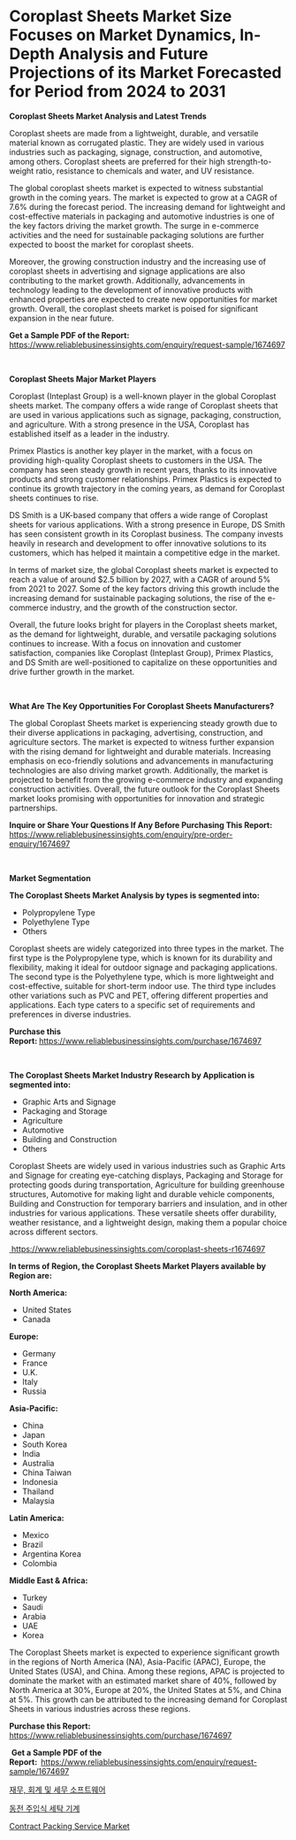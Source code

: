 <p><h1>Coroplast Sheets Market Size Focuses on Market Dynamics, In-Depth Analysis and Future Projections of its Market Forecasted for Period from 2024 to 2031</h1></p><p><strong>Coroplast Sheets Market Analysis and Latest Trends</strong></p>
<p><p>Coroplast sheets are made from a lightweight, durable, and versatile material known as corrugated plastic. They are widely used in various industries such as packaging, signage, construction, and automotive, among others. Coroplast sheets are preferred for their high strength-to-weight ratio, resistance to chemicals and water, and UV resistance.</p><p>The global coroplast sheets market is expected to witness substantial growth in the coming years. The market is expected to grow at a CAGR of 7.6% during the forecast period. The increasing demand for lightweight and cost-effective materials in packaging and automotive industries is one of the key factors driving the market growth. The surge in e-commerce activities and the need for sustainable packaging solutions are further expected to boost the market for coroplast sheets.</p><p>Moreover, the growing construction industry and the increasing use of coroplast sheets in advertising and signage applications are also contributing to the market growth. Additionally, advancements in technology leading to the development of innovative products with enhanced properties are expected to create new opportunities for market growth. Overall, the coroplast sheets market is poised for significant expansion in the near future.</p></p>
<p><strong>Get a Sample PDF of the Report:&nbsp;</strong> <a href="https://www.reliablebusinessinsights.com/enquiry/request-sample/1674697">https://www.reliablebusinessinsights.com/enquiry/request-sample/1674697</a></p>
<p>&nbsp;</p>
<p><strong>Coroplast Sheets Major Market Players</strong></p>
<p><p>Coroplast (Inteplast Group) is a well-known player in the global Coroplast sheets market. The company offers a wide range of Coroplast sheets that are used in various applications such as signage, packaging, construction, and agriculture. With a strong presence in the USA, Coroplast has established itself as a leader in the industry.</p><p>Primex Plastics is another key player in the market, with a focus on providing high-quality Coroplast sheets to customers in the USA. The company has seen steady growth in recent years, thanks to its innovative products and strong customer relationships. Primex Plastics is expected to continue its growth trajectory in the coming years, as demand for Coroplast sheets continues to rise.</p><p>DS Smith is a UK-based company that offers a wide range of Coroplast sheets for various applications. With a strong presence in Europe, DS Smith has seen consistent growth in its Coroplast business. The company invests heavily in research and development to offer innovative solutions to its customers, which has helped it maintain a competitive edge in the market.</p><p>In terms of market size, the global Coroplast sheets market is expected to reach a value of around $2.5 billion by 2027, with a CAGR of around 5% from 2021 to 2027. Some of the key factors driving this growth include the increasing demand for sustainable packaging solutions, the rise of the e-commerce industry, and the growth of the construction sector.</p><p>Overall, the future looks bright for players in the Coroplast sheets market, as the demand for lightweight, durable, and versatile packaging solutions continues to increase. With a focus on innovation and customer satisfaction, companies like Coroplast (Inteplast Group), Primex Plastics, and DS Smith are well-positioned to capitalize on these opportunities and drive further growth in the market.</p></p>
<p>&nbsp;</p>
<p><strong>What Are The Key Opportunities For Coroplast Sheets Manufacturers?</strong></p>
<p><p>The global Coroplast Sheets market is experiencing steady growth due to their diverse applications in packaging, advertising, construction, and agriculture sectors. The market is expected to witness further expansion with the rising demand for lightweight and durable materials. Increasing emphasis on eco-friendly solutions and advancements in manufacturing technologies are also driving market growth. Additionally, the market is projected to benefit from the growing e-commerce industry and expanding construction activities. Overall, the future outlook for the Coroplast Sheets market looks promising with opportunities for innovation and strategic partnerships.</p></p>
<p><strong>Inquire or Share Your Questions If Any Before Purchasing This Report:</strong> <a href="https://www.reliablebusinessinsights.com/enquiry/pre-order-enquiry/1674697">https://www.reliablebusinessinsights.com/enquiry/pre-order-enquiry/1674697</a></p>
<p>&nbsp;</p>
<p><strong>Market Segmentation</strong></p>
<p><strong>The Coroplast Sheets Market Analysis by types is segmented into:</strong></p>
<p><ul><li>Polypropylene Type</li><li>Polyethylene Type</li><li>Others</li></ul></p>
<p><p>Coroplast sheets are widely categorized into three types in the market. The first type is the Polypropylene type, which is known for its durability and flexibility, making it ideal for outdoor signage and packaging applications. The second type is the Polyethylene type, which is more lightweight and cost-effective, suitable for short-term indoor use. The third type includes other variations such as PVC and PET, offering different properties and applications. Each type caters to a specific set of requirements and preferences in diverse industries.</p></p>
<p><strong>Purchase this Report:&nbsp;</strong><a href="https://www.reliablebusinessinsights.com/purchase/1674697">https://www.reliablebusinessinsights.com/purchase/1674697</a></p>
<p>&nbsp;</p>
<p><strong>The Coroplast Sheets Market Industry Research by Application is segmented into:</strong></p>
<p><ul><li>Graphic Arts and Signage</li><li>Packaging and Storage</li><li>Agriculture</li><li>Automotive</li><li>Building and Construction</li><li>Others</li></ul></p>
<p><p>Coroplast Sheets are widely used in various industries such as Graphic Arts and Signage for creating eye-catching displays, Packaging and Storage for protecting goods during transportation, Agriculture for building greenhouse structures, Automotive for making light and durable vehicle components, Building and Construction for temporary barriers and insulation, and in other industries for various applications. These versatile sheets offer durability, weather resistance, and a lightweight design, making them a popular choice across different sectors.</p></p>
<p><a href="https://www.reliablebusinessinsights.com/coroplast-sheets-r1674697">&nbsp;https://www.reliablebusinessinsights.com/coroplast-sheets-r1674697</a></p>
<p><strong>In terms of Region, the Coroplast Sheets Market Players available by Region are:</strong></p>
<p>
    <p> <strong> North America: </strong>
        <ul>
            <li>United States</li>
            <li>Canada</li>
        </ul>
        </p> 
    <p> <strong> Europe: </strong>
        <ul>
            <li>Germany</li>
            <li>France</li>
            <li>U.K.</li>
            <li>Italy</li>
            <li>Russia</li>
        </ul>
        </p> 
    <p> <strong> Asia-Pacific: </strong>
        <ul>
            <li>China</li>
            <li>Japan</li>
            <li>South Korea</li>
            <li>India</li>
            <li>Australia</li>
            <li>China Taiwan</li>
            <li>Indonesia</li>
            <li>Thailand</li>
            <li>Malaysia</li>
        </ul>
        </p> 
    <p> <strong> Latin America: </strong>
        <ul>
            <li>Mexico</li>
            <li>Brazil</li>
            <li>Argentina Korea</li>
            <li>Colombia</li>
        </ul>
        </p> 
    <p> <strong> Middle East & Africa: </strong>
        <ul>
            <li>Turkey</li>
            <li>Saudi</li>
            <li>Arabia</li>
            <li>UAE</li>
            <li>Korea</li>
        </ul>
    </p>
    </p>
<p><p>The Coroplast Sheets market is expected to experience significant growth in the regions of North America (NA), Asia-Pacific (APAC), Europe, the United States (USA), and China. Among these regions, APAC is projected to dominate the market with an estimated market share of 40%, followed by North America at 30%, Europe at 20%, the United States at 5%, and China at 5%. This growth can be attributed to the increasing demand for Coroplast Sheets in various industries across these regions.</p></p>
<p><strong>Purchase this Report: </strong><a href="https://www.reliablebusinessinsights.com/purchase/1674697">https://www.reliablebusinessinsights.com/purchase/1674697</a></p>
<p>&nbsp;<strong>Get a Sample PDF of the Report:&nbsp;&nbsp;</strong><a href="https://www.reliablebusinessinsights.com/enquiry/request-sample/1674697">https://www.reliablebusinessinsights.com/enquiry/request-sample/1674697</a></p>
<p><strong></strong></p>
<p><p><a href="https://medium.com/@hugofirst44/%EC%9E%AC%EB%AC%B4-%EB%B0%8F-%ED%9A%8C%EA%B3%84-%EB%B0%8F-%EC%84%B8%EB%AC%B4-%EC%86%8C%ED%94%84%ED%8A%B8%EC%9B%A8%EC%96%B4-%EC%8B%9C%EC%9E%A5%EC%9D%80-%EC%8B%9C%EC%9E%A5-%EC%A0%90%EC%9C%A0%EC%9C%A8-%EC%8B%9C%EC%9E%A5-%EB%8F%99%ED%96%A5-%EB%B0%8F-%EC%8B%9C%EC%9E%A5-%EC%84%B1%EC%9E%A5%EC%97%90-%EB%8C%80%ED%95%9C-%EC%A0%95%EB%B3%B4%EB%A5%BC-%EC%A0%9C%EA%B3%B5%ED%95%A9%EB%8B%88%EB%8B%A4-d8890253a664">재무, 회계 및 세무 소프트웨어</a></p><p><a href="https://medium.com/@johnjames655/%EB%8F%99%EC%A0%84%EC%8B%9D-%EC%84%B8%ED%83%81%EA%B8%B0-%EC%8B%9C%EC%9E%A5-%EB%B6%84%EC%84%9D-%EB%B0%8F-2024%EB%85%84%EB%B6%80%ED%84%B0-2031%EB%85%84%EA%B9%8C%EC%A7%80%EC%9D%98-%EA%B7%9C%EB%AA%A8-%EC%98%88%EC%B8%A1-bae4d000544a">동전 주입식 세탁 기계</a></p><p><a href="https://github.com/EveKerluke2023/Market-Research-Report-List-1/blob/main/contract-packing-service-market.md">Contract Packing Service Market</a></p></p>